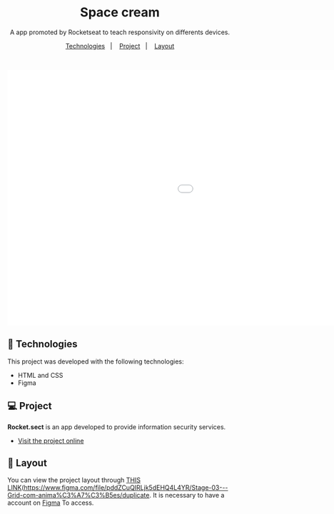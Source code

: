 <h1 align="center">Space cream</h1>

<p align="center">
  A app promoted by Rocketseat to teach responsivity on differents devices.
 <br/>
</p>

<p align="center">
  <a href="#-Technologies">Technologies</a>&nbsp;&nbsp;&nbsp;|&nbsp;&nbsp;&nbsp;
  <a href="#-Project">Project</a>&nbsp;&nbsp;&nbsp;|&nbsp;&nbsp;&nbsp;
  <a href="#-Layout">Layout</a>
  
</p>



<br>

<p align="center">
  <iframe src='//gifs.com/embed/space-cream-vQp2Mr' frameborder='0' scrolling='no' width='1364px' height='574px' style='-webkit-backface-visibility: hidden;-webkit-transform: scale(1);' ></iframe>
</p>

## 🚀 Technologies

This project was developed with the following technologies:


- HTML and CSS
- Figma

## 💻 Project

**Rocket.sect** is an app developed to provide information security services.


- [Visit the project online](https://jocabadasss.github.io/Rocket.sect)

## 🔖 Layout


 You can view the project layout through [THIS LINK](<https://www.figma.com/file/drBBktNRdtCIUiN4cZk4yo/Stage-03---Mobile-First/duplicate>)(<https://www.figma.com/file/pddZCuQIRLjk5dEHQ4L4YR/Stage-03---Grid-com-anima%C3%A7%C3%B5es/duplicate>. It is necessary to have a account on  [Figma](https://figma.com) To access.
